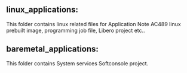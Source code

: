 ## linux_applications:

This folder contains linux related files for Application Note AC489 linux prebuilt image, programming job file, Libero project etc..

## baremetal_applications: 

This folder contains System services Softconsole project.
